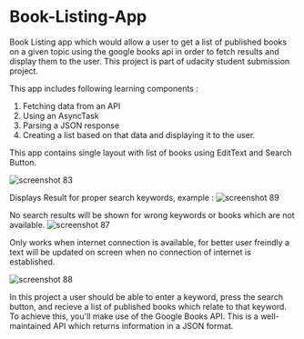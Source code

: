 # Book-Listing-App
Book Listing app which would allow a user to get a list of published books on a given topic using the google books api in order to fetch results and display them to the user.
This project is part of udacity student submission project.

This app includes following learning components :
1. Fetching data from an API
2. Using an AsyncTask
3. Parsing a JSON response
4. Creating a list based on that data and displaying it to the user.

This app contains single layout with list of books using EditText and Search Button.

![screenshot 83](https://user-images.githubusercontent.com/25173010/39834175-c7a3ae0a-53e9-11e8-928b-bafde37d5c23.png)

Displays Result for proper search keywords, example :
![screenshot 89](https://user-images.githubusercontent.com/25173010/39834361-4e83c69e-53ea-11e8-9d6d-d167e5944554.png)

No search results will be shown for wrong keywords or books which are not available.
![screenshot 87](https://user-images.githubusercontent.com/25173010/39834402-745b3b68-53ea-11e8-81dd-37263e38644c.png)

Only works when internet connection is available, for better user freindly a text will be updated on screen when no connection of internet is established.

![screenshot 88](https://user-images.githubusercontent.com/25173010/39834530-e6e5973c-53ea-11e8-9dc2-7e7370f3765f.png)

In this project a user should be able to enter a keyword, press the search button, and recieve a list of published books which relate to that keyword. To achieve this, you'll make use of the Google Books API. This is a well-maintained API which returns information in a JSON format.
